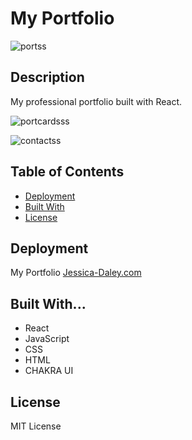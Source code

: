 # My Portfolio



![portss](https://user-images.githubusercontent.com/79805880/150037586-8d221956-15a1-4571-b943-f688198e1d43.png)




## Description 

  
My professional portfolio built with React. 


![portcardsss](https://user-images.githubusercontent.com/79805880/150037784-683a9ed1-3862-4aa8-a224-7067c99bbb04.png)

![contactss](https://user-images.githubusercontent.com/79805880/150037798-d9f00525-11d9-4ba5-a0a4-ce90859072aa.png)

  
 
  ## Table of Contents

  * [Deployment](#deployment)
  * [Built With](#built-with)
  * [License](#license)
 
  
  ## Deployment
My Portfolio <a href="https://jessicaldaley.github.io/my-portfolio/">Jessica-Daley.com</a>
  
  ## Built With...
  * React
  * JavaScript
  * CSS
  * HTML
  * CHAKRA UI
  

  ## License 
  
  MIT License 
  



 

  


